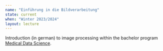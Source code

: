 ```yaml
---
name: "Einführung in die Bildverarbeitung"
state: current
when: "Winter 2023/2024"
layout: lecture
---
```


Introduction (in german) to image processing within the bachelor program [Medical Data Science](https://www.fmi.uni-jena.de/mds).
